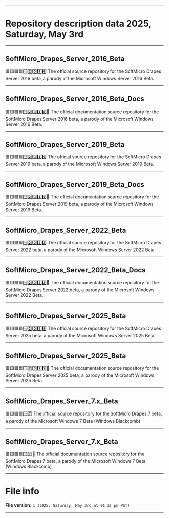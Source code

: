 
***

# Repository description data 2025, Saturday, May 3rd

---

## SoftMicro_Drapes_Server_2016_Beta

🟥️🟨️🟩️🟦️🪟️2️⃣️0️⃣️1️⃣️6️⃣️ The official source repository for the SoftMicro Drapes Server 2016 beta, a parody of the Microsoft Windows Server 2016 Beta.

---

## SoftMicro_Drapes_Server_2016_Beta_Docs

🟥️🟨️🟩️🟦️🪟️2️⃣️0️⃣️1️⃣️6️⃣️📖️ The official documentation source repository for the SoftMicro Drapes Server 2016 beta, a parody of the Microsoft Windows Server 2016 Beta.

---

## SoftMicro_Drapes_Server_2019_Beta

🟥️🟨️🟩️🟦️🪟️2️⃣️0️⃣️1️⃣️9️⃣️ The official source repository for the SoftMicro Drapes Server 2019 beta, a parody of the Microsoft Windows Server 2019 Beta.

---

## SoftMicro_Drapes_Server_2019_Beta_Docs

🟥️🟨️🟩️🟦️🪟️2️⃣️0️⃣️1️⃣️9️⃣️📖️ The official documentation source repository for the SoftMicro Drapes Server 2019 beta, a parody of the Microsoft Windows Server 2019 Beta.

---

## SoftMicro_Drapes_Server_2022_Beta

🟥️🟨️🟩️🟦️🪟️2️⃣️0️⃣️2️⃣️2️⃣️ The official source repository for the SoftMicro Drapes Server 2022 beta, a parody of the Microsoft Windows Server 2022 Beta.

---

## SoftMicro_Drapes_Server_2022_Beta_Docs

🟥️🟨️🟩️🟦️🪟️2️⃣️0️⃣️2️⃣️2️⃣️📖️ The official documentation source repository for the SoftMicro Drapes Server 2022 beta, a parody of the Microsoft Windows Server 2022 Beta.

---

## SoftMicro_Drapes_Server_2025_Beta

🟥️🟨️🟩️🟦️🪟️2️⃣️0️⃣️2️⃣️5️⃣️ The official source repository for the SoftMicro Drapes Server 2025 beta, a parody of the Microsoft Windows Server 2025 Beta.

---

## SoftMicro_Drapes_Server_2025_Beta

🟥️🟨️🟩️🟦️🪟️2️⃣️0️⃣️2️⃣️5️⃣️📖️ The official documentation source repository for the SoftMicro Drapes Server 2025 beta, a parody of the Microsoft Windows Server 2025 Beta.

---

## SoftMicro_Drapes_Server_7.x_Beta

🟥️🟨️🟩️🟦️🪟️7️⃣️ The official source repository for the SoftMicro Drapes 7 beta, a parody of the Microsoft Windows 7 Beta (Windows Blackcomb)

---

## SoftMicro_Drapes_Server_7.x_Beta

🟥️🟨️🟩️🟦️🪟️7️⃣️📖️ The official documentation source repository for the SoftMicro Drapes 7 beta, a parody of the Microsoft Windows 7 Beta (Windows Blackcomb)

***

# File info

**File version:** `1 (2025, Saturday, May 3rd at 01:32 pm PST)`

***

